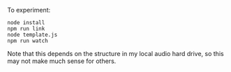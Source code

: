 To experiment:

```
node install
npm run link
node template.js
npm run watch
```

Note that this depends on the structure in my local audio hard drive, so this may not make much sense for others. 
